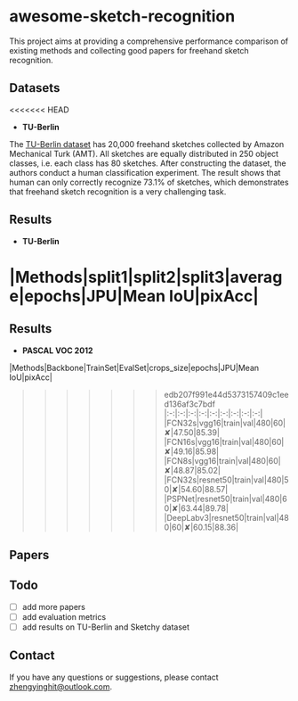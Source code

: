 # awesome-sketch-recognition

This project aims at providing a comprehensive performance comparison of existing methods and collecting good papers for freehand sketch recognition.


## Datasets
<<<<<<< HEAD
- **TU-Berlin**

The [TU-Berlin dataset](http://cybertron.cg.tu-berlin.de/eitz/projects/classifysketch) has 20,000 freehand sketches collected by Amazon Mechanical Turk (AMT). All sketches are equally distributed in 250 object classes, i.e. each class has 80 sketches. After constructing the dataset, the authors conduct a human classification experiment. The result shows that human can only correctly recognize 73.1% of sketches, which demonstrates that freehand sketch recognition is a very challenging task.

## Results
- **TU-Berlin**

|Methods|split1|split2|split3|average|epochs|JPU|Mean IoU|pixAcc|
=======


## Results
- **PASCAL VOC 2012**

|Methods|Backbone|TrainSet|EvalSet|crops_size|epochs|JPU|Mean IoU|pixAcc|
>>>>>>> edb207f991e44d5373157409c1eed136af3c7bdf
|:-:|:-:|:-:|:-:|:-:|:-:|:-:|:-:|:-:|
|FCN32s|vgg16|train|val|480|60|✘|47.50|85.39|
|FCN16s|vgg16|train|val|480|60|✘|49.16|85.98|
|FCN8s|vgg16|train|val|480|60|✘|48.87|85.02|
|FCN32s|resnet50|train|val|480|50|✘|54.60|88.57|
|PSPNet|resnet50|train|val|480|60|✘|63.44|89.78|
|DeepLabv3|resnet50|train|val|480|60|✘|60.15|88.36|

## Papers


## Todo
- [ ] add more papers
- [ ] add evaluation metrics
- [ ] add results on TU-Berlin and Sketchy dataset

## Contact

If you have any questions or suggestions, please contact zhengyinghit@outlook.com.
